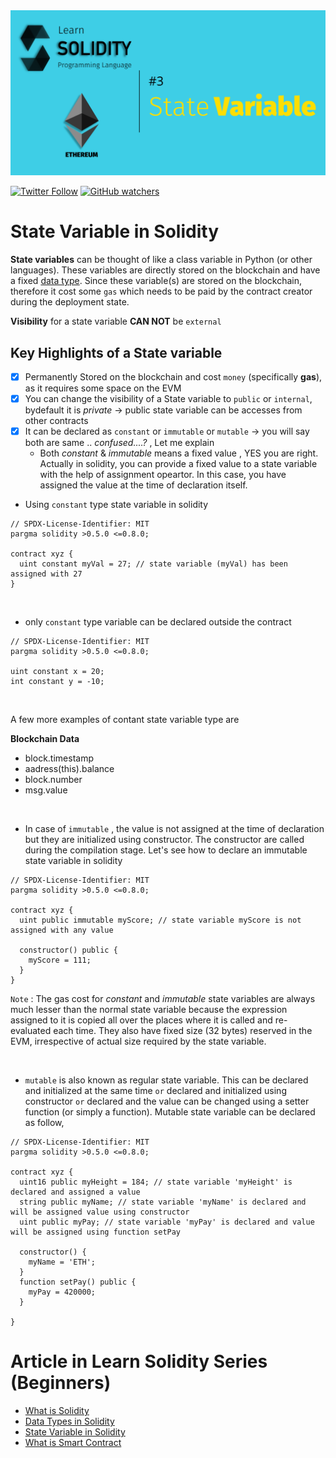 <img src="/Tutorials/header-images/3-OG-state_variable_solidity.png" width="630" title="Data Type in solidity">

[<img alt="Twitter Follow" src="https://img.shields.io/twitter/follow/PranavRaj90?style=social">](https://twitter.com/intent/follow?screen_name=PranavRaj90)
[<img alt="GitHub watchers" src="https://img.shields.io/github/watchers/raj-pranav/learn-solidity?label=Learn%20Solidity&style=social">](https://github.com/raj-pranav/learn-solidity/)

# State Variable in Solidity
**State variables** can be thought of like a class variable in Python (or other languages). These variables are directly stored on the blockchain and have a fixed [data type](https://github.com/raj-pranav/learn-solidity/blob/main/Tutorials/Beginners/2-Data_types_solidity.md). Since these variable(s) are stored on the blockchain, therefore it cost some `gas` which needs to be paid by the contract creator during the deployment state.

**Visibility** for a state variable **CAN NOT** be `external`

## Key Highlights of a State variable
- [x] Permanently Stored on the blockchain and cost `money` (specifically **gas**), as it requires some space on the EVM
- [x] You can change the visibility of a State variable to `public` or `internal`, bydefault it is *private*  -> public state variable can be accesses from other contracts
- [x] It can be declared as `constant` or `immutable` or `mutable` -> you will say both are same .. _confused....?_ , Let me explain
  - Both *constant* & *immutable* means a fixed value , YES you are right. Actually in solidity, you can provide a fixed value to a state variable with the help of assignment opeartor. In this case, you have assigned the value at the time of declaration itself.

* Using `constant` type state variable in solidity

```solidity
// SPDX-License-Identifier: MIT
pargma solidity >0.5.0 <=0.8.0;

contract xyz {
  uint constant myVal = 27; // state variable (myVal) has been assigned with 27
}

```
<br>

* only `constant` type variable can be declared outside the contract

```solidity
// SPDX-License-Identifier: MIT
pargma solidity >0.5.0 <=0.8.0;

uint constant x = 20;
int constant y = -10;

```
<br>

A few more examples of contant state variable type are

**Blockchain Data**

- block.timestamp
- aadress(this).balance
- block.number
- msg.value

<br>

  - In case of `immutable` , the value is not assigned at the time of declaration but they are initialized using constructor. The constructor are called during the compilation stage. Let's see how to declare an immutable state variable in solidity
```solidity
// SPDX-License-Identifier: MIT
pargma solidity >0.5.0 <=0.8.0;

contract xyz {
  uint public immutable myScore; // state variable myScore is not assigned with any value
  
  constructor() public {
    myScore = 111;
  }
}

```
`Note` : The gas cost for *constant* and *immutable* state variables are always much lesser than the normal state variable because the expression assigned to it is copied all over the places where it is called and re-evaluated each time. They also have fixed size (32 bytes) reserved in the EVM, irrespective of actual size required by the state variable.

<br>

  - `mutable` is also known as regular state variable. This can be declared and initialized at the same time `or` declared and initialized using constructor `or` declared and the value can be changed using a setter function (or simply a function). Mutable state variable can be declared as follow,

```solidity
// SPDX-License-Identifier: MIT
pargma solidity >0.5.0 <=0.8.0;

contract xyz {
  uint16 public myHeight = 184; // state variable 'myHeight' is declared and assigned a value
  string public myName; // state variable 'myName' is declared and will be assigned value using constructor
  uint public myPay; // state variable 'myPay' is declared and value will be assigned using function setPay
  
  constructor() {
    myName = 'ETH';
  }
  function setPay() public {
    myPay = 420000;
  }
      
}

```


# Article in Learn Solidity Series (Beginners)
- [What is Solidity](https://github.com/raj-pranav/learn-solidity/blob/main/Tutorials/Beginners/1-What_is_Solidity.md)
- [Data Types in Solidity](https://github.com/raj-pranav/learn-solidity/blob/main/Tutorials/Beginners/2-Data_types_solidity.md)
- [State Variable in Solidity](https://github.com/raj-pranav/learn-solidity/blob/main/Tutorials/Beginners/3-State_variable_solidity.md)
- [What is Smart Contract](https://github.com/raj-pranav/learn-solidity/blob/main/Tutorials/Beginners/4-what-is-a-Smart_contract.md)

